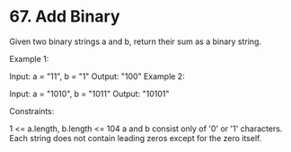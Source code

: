 # 67. Add Binary

Given two binary strings a and b, return their sum as a binary string.

 

Example 1:

Input: a = "11", b = "1"
Output: "100"
Example 2:

Input: a = "1010", b = "1011"
Output: "10101"
 

Constraints:

1 <= a.length, b.length <= 104
a and b consist only of '0' or '1' characters.
Each string does not contain leading zeros except for the zero itself.